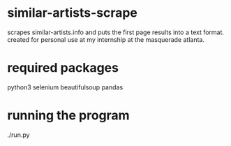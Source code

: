 # similar-artists-scrape
scrapes similar-artists.info and puts the first page results into a text format.
created for personal use at my internship at the masquerade atlanta.

# required packages
python3
selenium
beautifulsoup
pandas

# running the program
./run.py
